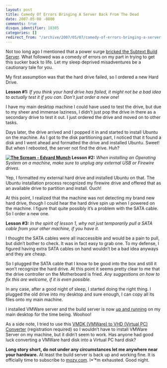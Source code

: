 ```yaml
---
layout: post
title: Comedy Of Errors Bringing A Server Back From The Dead
date: 2007-05-08 -0800
comments: true
disqus_identifier: 18305
categories: []
redirect_from: "/archive/2007/05/07/comedy-of-errors-bringing-a-server-back-from-the-dead.aspx/"
---
```


Not too long ago I mentioned that a power surge [bricked the Subtext
Build
Server](https://haacked.com/archive/2007/04/24/the-death-of-the-subtext-build-server.aspx "The Death of the Subtext Build Server").
What followed was a comedy of errors on my part in trying to get this
sucker back to life. Let my sleep deprived misadventures be a cautionary
tale for you.

My first assumption was that the hard drive failed, so I ordered a new
Hard Drive.

**Lesson \#1:** *If you think your hard drive has failed, it might not
be a bad idea to actually test it if you can. Don’t just order a new
one*!

I have my main desktop machine I could have used to test the drive, but
due to my sheer and immense laziness, I didn’t just pop the drive in
there as a secondary drive to test it out. I just ordered the drive and
moved on to other tasks.

Days later, the drive arrived and I popped it in and started to install
Ubuntu on the machine. As I got to the disk partitioning part, I noticed
that it found a disk and I went ahead and formatted the drive and
installed Ubuntu. Sweet! But when I rebooted, the server not find the
drive. Huh?

**[![The Scream - Edvard
Munch](https://haacked.com/images/haacked_com/WindowsLiveWriter/ComedyOfErrorsBringingAServerBackFromThe_781/300pxThe_Scream_thumb.jpg)](https://haacked.com/images/haacked_com/WindowsLiveWriter/ComedyOfErrorsBringingAServerBackFromThe_781/300pxThe_Scream2.jpg "The Scream - Edvard Munch")
Lesson \#2:** *When installing an Operating System on a machine, make
sure to unplug any external USB or Firewire drives.*

Yep, I formatted my external hard drive and installed Ubuntu on that.
The Ubuntu installation process recognized my firewire drive and offered
that as an available drive to partition and install. Ouch!

At this point, I realized that the machine was not detecting my brand
new hard drive, though I could hear the hard drive spin up when I
powered on the machine. I figure that quite possibly it’s a problem with
the SATA cable. So I order a new one.

**Lesson \#3:** *In the spirit of lesson 1, why not just temporarily
pull a SATA cable from your other machine, if you have it.*

I thought the SATA cables were all inaccessible and would be a pain to
pull, but didn’t bother to check. It was in fact easy to grab one. To my
defense, I figured having extra SATA cables on hand wouldn’t be a bad
idea anyways and they are cheap.

So I plugged the SATA cable that I know to be good into the box and
still it won’t recognize the hard drive. At this point it seems pretty
clear to me that the drive controller on the Motherboard is fried. *Any
suggestions on how to fix this are welcome, if it is even possible.*

In any case, after a good night of sleep, I started doing the right
thing. I plugged the old drive into my desktop and sure enough, I can
copy all its files onto my main machine.

I installed VMWare server and the build server is now [up and
running](http://build.subtextproject.com/ccnet/ "Subtext Build Server")
on my main desktop for the time being. Woohoo!

As a side note, I tried to use this [VMDK (VMWare) to VHD (Virtual PC)
Converter](http://vmtoolkit.com/files/folders/converters/entry8.aspx "VMDK to VHD Converter")
(registration required) so I wouldn’t have to install VMWare Server on
my machine, but it didn’t seem to work. Has anyone had good luck
converting a VMWare hard disk into a Virtual PC hard disk?

**Long story short, do not under any circumstances let me anywhere near
your hardware.** At least the build server is back up and working fine.
It is officially time to subscribe to
[mozy.com](http://mozy.com/ "Mozy Online Backup"). I*’*m exhausted. Good
night.

